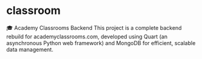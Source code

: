 # classroom
🎓 Academy Classrooms Backend This project is a complete backend rebuild for academyclassrooms.com, developed using Quart (an asynchronous Python web framework) and MongoDB for efficient, scalable data management.

